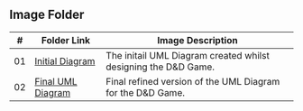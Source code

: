 ##  Image Folder

|   #   | Folder Link | Image Description |
| :---: | ----------- | ---------------------- |
|   01  |[Initial Diagram](https://github.com/EthanJBailey/2143-OOP-bailey/blob/main/Assignments/A05/images/Initial%20UML%20Diagram.jpg)| The initail UML Diagram created whilst designing the D&D Game.|
|   02  |[Final UML Diagram](https://github.com/EthanJBailey/2143-OOP-bailey/blob/main/Assignments/A05/images/Final%20UML%20Diagram.jpg)| Final refined version of the UML Diagram for the D&D Game.|


